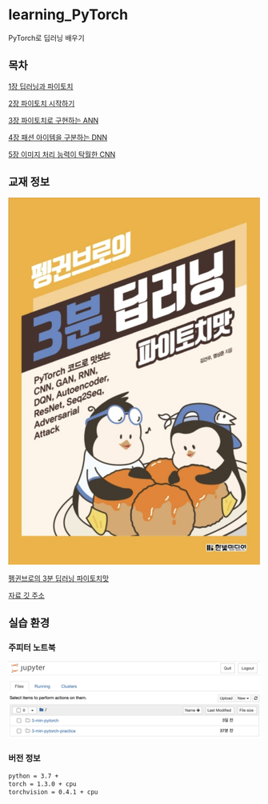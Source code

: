 # learning_PyTorch
PyTorch로 딥러닝 배우기

## 목차
[1장 딥러닝과 파이토치](https://github.com/201411108/learning_PyTorch/tree/master/src/01)

[2장 파이토치 시작하기](https://github.com/201411108/learning_PyTorch/tree/master/src/02)

[3장 파이토치로 구현하는 ANN](https://github.com/201411108/learning_PyTorch/tree/master/src/03)

[4장 패션 아이템을 구분하는 DNN](https://github.com/201411108/learning_PyTorch/tree/master/src/04)

[5장 이미지 처리 능력이 탁월한 CNN](https://github.com/201411108/learning_PyTorch/tree/master/src/05)

## 교재 정보

![책 모습](./assets/book_cover.png)

[펭귄브로의 3분 딥러닝 파이토치맛](https://book.naver.com/bookdb/book_detail.nhn?bid=15559613)

[자료 깃 주소](https://github.com/keon/3-min-pytorch)

## 실습 환경

### 주피터 노트북
![jupyter notebook](./assets/jupyter_notebook.png)

### 버전 정보
```
python = 3.7 +
torch = 1.3.0 + cpu
torchvision = 0.4.1 + cpu
```
